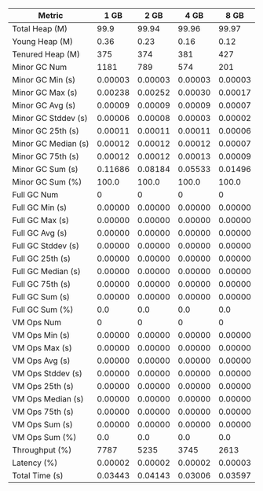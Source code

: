 | Metric | 1 GB | 2 GB | 4 GB | 8 GB |
|------|----|----|----|----|
| Total Heap (M) | 99.9 | 99.94 | 99.96 | 99.97 |
| Young Heap (M) | 0.36 | 0.23 | 0.16 | 0.12 |
| Tenured Heap (M) | 375 | 374 | 381 | 427 |
| Minor GC Num | 1181 | 789 | 574 | 201 |
| Minor GC Min (s) | 0.00003 | 0.00003 | 0.00003 | 0.00003 |
| Minor GC Max (s) | 0.00238 | 0.00252 | 0.00030 | 0.00017 |
| Minor GC Avg (s) | 0.00009 | 0.00009 | 0.00009 | 0.00007 |
| Minor GC Stddev (s) | 0.00006 | 0.00008 | 0.00003 | 0.00002 |
| Minor GC 25th (s) | 0.00011 | 0.00011 | 0.00011 | 0.00006 |
| Minor GC Median (s) | 0.00012 | 0.00012 | 0.00012 | 0.00007 |
| Minor GC 75th (s) | 0.00012 | 0.00012 | 0.00013 | 0.00009 |
| Minor GC Sum (s) | 0.11686 | 0.08184 | 0.05533 | 0.01496 |
| Minor GC Sum (%) | 100.0 | 100.0 | 100.0 | 100.0 |
| Full GC Num | 0 | 0 | 0 | 0 |
| Full GC Min (s) | 0.00000 | 0.00000 | 0.00000 | 0.00000 |
| Full GC Max (s) | 0.00000 | 0.00000 | 0.00000 | 0.00000 |
| Full GC Avg (s) | 0.00000 | 0.00000 | 0.00000 | 0.00000 |
| Full GC Stddev (s) | 0.00000 | 0.00000 | 0.00000 | 0.00000 |
| Full GC 25th (s) | 0.00000 | 0.00000 | 0.00000 | 0.00000 |
| Full GC Median (s) | 0.00000 | 0.00000 | 0.00000 | 0.00000 |
| Full GC 75th (s) | 0.00000 | 0.00000 | 0.00000 | 0.00000 |
| Full GC Sum (s) | 0.00000 | 0.00000 | 0.00000 | 0.00000 |
| Full GC Sum (%) | 0.0 | 0.0 | 0.0 | 0.0 |
| VM Ops Num | 0 | 0 | 0 | 0 |
| VM Ops Min (s) | 0.00000 | 0.00000 | 0.00000 | 0.00000 |
| VM Ops Max (s) | 0.00000 | 0.00000 | 0.00000 | 0.00000 |
| VM Ops Avg (s) | 0.00000 | 0.00000 | 0.00000 | 0.00000 |
| VM Ops Stddev (s) | 0.00000 | 0.00000 | 0.00000 | 0.00000 |
| VM Ops 25th (s) | 0.00000 | 0.00000 | 0.00000 | 0.00000 |
| VM Ops Median (s) | 0.00000 | 0.00000 | 0.00000 | 0.00000 |
| VM Ops 75th (s) | 0.00000 | 0.00000 | 0.00000 | 0.00000 |
| VM Ops Sum (s) | 0.00000 | 0.00000 | 0.00000 | 0.00000 |
| VM Ops Sum (%) | 0.0 | 0.0 | 0.0 | 0.0 |
| Throughput (%) | 7787 | 5235 | 3745 | 2613 |
| Latency (%) | 0.00002 | 0.00002 | 0.00002 | 0.00003 |
| Total Time (s) | 0.03443 | 0.04143 | 0.03006 | 0.03597 |
